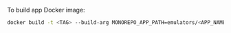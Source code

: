 To build app Docker image:

```bash
docker build -t <TAG> --build-arg MONOREPO_APP_PATH=emulators/<APP_NAME> .
```
